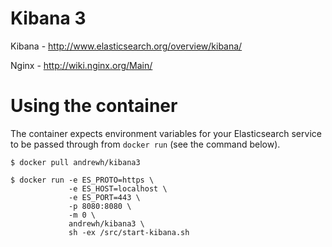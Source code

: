# Kibana 3

Kibana - http://www.elasticsearch.org/overview/kibana/

Nginx - http://wiki.nginx.org/Main/

# Using the container

The container expects environment variables for your Elasticsearch service to
be passed through from `docker run` (see the command below).

```shell
$ docker pull andrewh/kibana3
```

```shell
$ docker run -e ES_PROTO=https \
             -e ES_HOST=localhost \
             -e ES_PORT=443 \
             -p 8080:8080 \
             -m 0 \
             andrewh/kibana3 \
             sh -ex /src/start-kibana.sh
```
